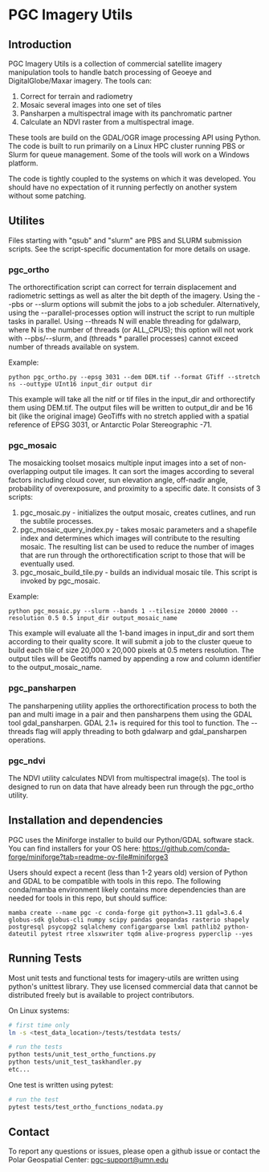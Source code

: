 # PGC Imagery Utils


## Introduction
PGC Imagery Utils is a collection of commercial satellite imagery manipulation tools to handle batch processing of Geoeye and DigitalGlobe/Maxar imagery. The tools can:

1) Correct for terrain and radiometry
2) Mosaic several images into one set of tiles
3) Pansharpen a multispectral image with its panchromatic partner
4) Calculate an NDVI raster from a multispectral image.

These tools are build on the GDAL/OGR image processing API using Python.  The code is built to run primarily on a Linux HPC cluster running PBS or Slurm for queue management.  Some of the tools will work on a Windows platform.

The code is tightly coupled to the systems on which it was developed.  You should have no expectation of it running perfectly on another system without some patching.

## Utilites
Files starting with "qsub" and "slurm" are PBS and SLURM submission scripts.  See the script-specific documentation for more details on usage.

### pgc_ortho

The orthorectification script can correct for terrain displacement and radiometric settings as well as alter the bit depth of the imagery.  Using the --pbs or --slurm options will submit the jobs to a job scheduler.  Alternatively, using the --parallel-processes option will instruct the script to run multiple tasks in parallel.  Using --threads N will enable threading for gdalwarp, where N is the number of threads (or ALL_CPUS); this option will not work with --pbs/--slurm, and (threads * parallel processes) cannot exceed number of threads available on system.

Example:
```
python pgc_ortho.py --epsg 3031 --dem DEM.tif --format GTiff --stretch ns --outtype UInt16 input_dir output dir
```

This example will take all the nitf or tif files in the input_dir and orthorectify them using DEM.tif.  The output files will be written to output_dir and be 16 bit (like the original image) GeoTiffs with no stretch applied with a spatial reference of EPSG 3031, or Antarctic Polar Stereographic -71.

### pgc_mosaic

The mosaicking toolset mosaics multiple input images into a set of non-overlapping output tile images.  It can sort the images according to several factors including cloud cover, sun elevation angle, off-nadir angle, probability of overexposure, and proximity to a specific date.  It consists of 3 scripts:

1. pgc_mosaic.py - initializes the output mosaic, creates cutlines, and run the subtile processes.
2. pgc_mosaic_query_index.py - takes mosaic parameters and a shapefile index and determines which images will contribute to the resulting mosaic. The resulting list can be used to reduce the number of images that are run through the orthorectification script to those that will be eventually used.
3. pgc_mosaic_build_tile.py - builds an individual mosaic tile.  This script is invoked by pgc_mosaic.

Example:
```
python pgc_mosaic.py --slurm --bands 1 --tilesize 20000 20000 --resolution 0.5 0.5 input_dir output_mosaic_name
```

This example will evaluate all the 1-band images in input_dir and sort them according to their quality score.  It will submit a job to the cluster queue to build each tile of size 20,000 x 20,000 pixels at 0.5 meters resolution.  The output tiles will be Geotiffs named by appending a row and column identifier to the output_mosaic_name.

### pgc_pansharpen

The pansharpening utility applies the orthorectification process to both the pan and multi image in a pair and then pansharpens them using the GDAL tool gdal_pansharpen.  GDAL 2.1+ is required for this tool to function.  The --threads flag will apply threading to both gdalwarp and gdal_pansharpen operations.

### pgc_ndvi

The NDVI utility calculates NDVI from multispectral image(s).  The tool is designed to run on data that have already been run through the pgc_ortho utility.

## Installation and dependencies
PGC uses the Miniforge installer to build our Python/GDAL software stack.  You can find installers for your OS here:
https://github.com/conda-forge/miniforge?tab=readme-ov-file#miniforge3

Users should expect a recent (less than 1-2 years old) version of Python and GDAL to be compatible with tools in this repo.
The following conda/mamba environment likely contains more dependencies than are needed for tools in this repo, but should suffice:
```
mamba create --name pgc -c conda-forge git python=3.11 gdal=3.6.4 globus-sdk globus-cli numpy scipy pandas geopandas rasterio shapely postgresql psycopg2 sqlalchemy configargparse lxml pathlib2 python-dateutil pytest rtree xlsxwriter tqdm alive-progress pyperclip --yes
```

## Running Tests
Most unit tests and functional tests for imagery-utils are written using python's unittest library. They use licensed commercial data that cannot be distributed freely but is available to project contributors.

On Linux systems:
```sh
# first time only
ln -s <test_data_location>/tests/testdata tests/

# run the tests
python tests/unit_test_ortho_functions.py 
python tests/unit_test_taskhandler.py
etc... 
```

One test is written using pytest:

```sh
# run the test
pytest tests/test_ortho_functions_nodata.py
```

## Contact
To report any questions or issues, please open a github issue or contact the Polar Geospatial Center: 
pgc-support@umn.edu
